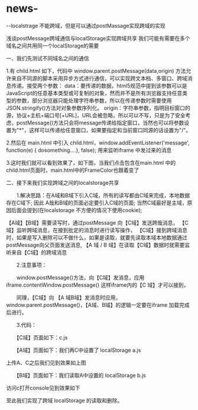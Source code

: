 # news-
--localstrage  不能跨域，但是可以通过postMassage实现跨域的实现

浅谈postMessage跨域通信与localStorage实现跨域共享
我们可能有需要在多个域名之间共用同一个localStorage的需要

一、我们先测试不同域名之间的通信

1.有 child.html 如下，代码中 window.parent.postMessage(data,origin) 方法允许来自不同源的脚本采用异步方式进行通信，可以实现跨文本档、多窗口、跨域消息传递。接受两个参数：
data：要传递的数据，html5规范中提到该参数可以是JavaScript的任意基本类型或可复制的对象，然而并不是所有浏览器支持任意类型的参数，部分浏览器只能处理字符串参数，所以在传递参数时需要使用JSON.stringify()方法对对象参数序列化。
origin：字符串参数，指明目标窗口的源，协议+主机+端口号[+URL]，URL会被忽略，所以可以不写，只是为了安全考虑，postMessage()方法只会将message传递给指定窗口，当然也可以将参数设置为"*"，这样可以传递给任意窗口，如果要指定和当前窗口同源的话设置为"/"。

2.然后在 main.html 中引入 child.html，window.addEventListener('message', function(e) { dosomething....}, false);  用来监听iframe 中发过来的消息
 
3.这时我们就可以看到效果了，如下图，当我们点击包含在main.html 中的 child.html页面时，main.html中的FrameColor也跟着变了



 二、接下来我们实现跨域之间的localstorage共享 

　　1.解决思路：在A域和B域下引入C域，所有的读写都由C域来完成，本地数据存在C域下; 因此 A哉和B域的页面必定要引入C域的页面; 当然C域最好是主域，原因后面会提到(在localstorage 不方便的情况下使用cookie);

【A域】【B域】需要读写时，通过postMessage 向【C域】发送跨哉消息，
【C域】监听跨域消息，在接到批定的消息时进行读写操作，
【C域】接到跨域消息时，如果是写入删除可以不做什么，如果是读取，就要先读取本域本地数据通过postMessage向父页面发送消息,
【A 域 / B 域】在读取【C域】数据时就需要监听来自【C域】的跨域消息
　　

　　2.注意事项：

　　window.postMessage()方法，向【C域】发消息，应用iframe.contentWindow.postMessage() 这样iframe内的【C 域】才可以接到，

　　同理，【C域】向 【A 域B域】发消息时应用，window.parent.postMessage()，【A域、B域】的逻辑一定要在iframe 加载完成后进行。

 

　　3.代码：

　　【C域】页面如下：c.js

　　【A域】页面如下：我们再C中设置了 localStorage    a.js

上传A、C之后我们见到效果如上图

 

　　【B域】页面如下：我们读取A中设置的 localStorage  b.js

 
访问c打开console见到效果如下 



至此我们实现了跨域 localStorage 的读取和删除。
